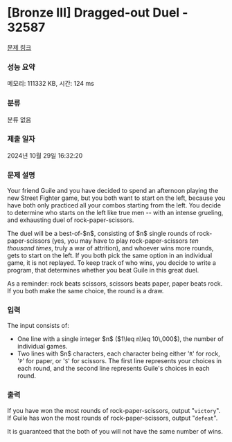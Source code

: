 # [Bronze III] Dragged-out Duel - 32587 

[문제 링크](https://www.acmicpc.net/problem/32587) 

### 성능 요약

메모리: 111332 KB, 시간: 124 ms

### 분류

분류 없음

### 제출 일자

2024년 10월 29일 16:32:20

### 문제 설명

<p>Your friend Guile and you have decided to spend an afternoon playing the new Street Fighter game, but you both want to start on the left, because you have both only practiced all your combos starting from the left. You decide to determine who starts on the left like true men -- with an intense grueling, and exhausting duel of rock-paper-scissors.</p>

<p>The duel will be a best-of-$n$, consisting of $n$ single rounds of rock-paper-scissors (yes, you may have to play rock-paper-scissors <em>ten thousand times</em>, truly a war of attrition), and whoever wins more rounds, gets to start on the left. If you both pick the same option in an individual game, it is not replayed. To keep track of who wins, you decide to write a program, that determines whether you beat Guile in this great duel.</p>

<p>As a reminder: rock beats scissors, scissors beats paper, paper beats rock. If you both make the same choice, the round is a draw.</p>

### 입력 

 <p>The input consists of:</p>

<ul>
	<li>One line with a single integer $n$ ($1\leq n\leq 10\,000$), the number of individual games.</li>
	<li>Two lines with $n$ characters, each character being either '<code>R</code>' for rock, '<code>P</code>' for paper, or '<code>S</code>' for scissors. The first line represents your choices in each round, and the second line represents Guile's choices in each round.</li>
</ul>

### 출력 

 <p>If you have won the most rounds of rock-paper-scissors, output "<code>victory</code>". If Guile has won the most rounds of rock-paper-scissors, output "<code>defeat</code>".</p>

<p>It is guaranteed that the both of you will not have the same number of wins.</p>

